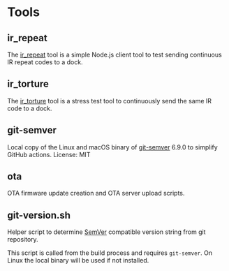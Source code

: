# Tools

## ir_repeat

The [ir_repeat](ir_repeat/) tool is a simple Node.js client tool to test sending continuous IR repeat codes to a dock.

## ir_torture

The [ir_torture](ir_torture/) tool is a stress test tool to continuously send the same IR code to a dock.

## git-semver

Local copy of the Linux and macOS binary of [git-semver](https://github.com/mdomke/git-semver) 6.9.0 to simplify GitHub actions. License: MIT

## ota

OTA firmware update creation and OTA server upload scripts.

## git-version.sh

Helper script to determine [SemVer](https://semver.org/) compatible version string from git repository.

This script is called from the build process and requires `git-semver`. On Linux the local binary will be used if not installed.

